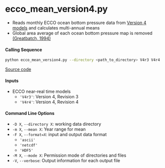 ecco_mean_version4.py
=====================

- Reads monthly ECCO ocean bottom pressure data from [Version 4 models](https://ecco-group.org/products-ECCO-V4r4.htm) and calculates multi-annual means
- Global area average of each ocean bottom pressure map is removed [(Greatbatch, 1994)](https://doi.org/10.1029/94JC00847)

#### Calling Sequence
```bash
python ecco_mean_version4.py --directory <path_to_directory> V4r3 V4r4
```
[Source code](https://github.com/tsutterley/model-harmonics/blob/main/ECCO/ecco_mean_version4.py)

#### Inputs
- ECCO near-real time models
    * `'V4r3'`: Version 4, Revision 3
    * `'V4r4'`: Version 4, Revision 4

#### Command Line Options
- `-D X`, `--directory X`: working data directory
- `-m X`, `--mean X`: Year range for mean
- `-F X`, `--format=X`: input and output data format
    * `'ascii'`
    * `'netcdf'`
    * `'HDF5'`
- `-M X`, `--mode X`: Permission mode of directories and files
- `-V`, `--verbose`: Output information for each output file

